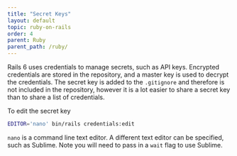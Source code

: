 ```yaml
---
title: "Secret Keys"
layout: default
topic: ruby-on-rails
order: 4
parent: Ruby
parent_path: /ruby/
---
```

Rails 6 uses credentials to manage secrets, such as API keys. Encrypted credentials are stored in the repository, and a master key is used to decrypt the credentials. The secret key is added to the `.gitignore` and therefore is not included in the repository, however it is a lot easier to share a secret key than to share a list of credentials.

To edit the secret key
```bash
EDITOR='nano' bin/rails credentials:edit
```

`nano` is a command line text editor. A different text editor can be specified, such as Sublime. Note you will need to pass in a `wait` flag to use Sublime.